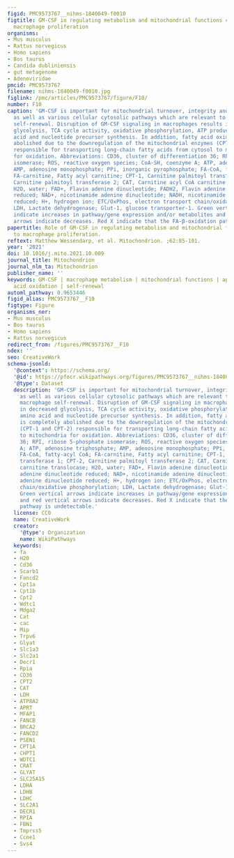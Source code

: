 ```yaml
---
figid: PMC9573767__nihms-1840049-f0010
figtitle: GM-CSF in regulating metabolism and mitochondrial functions critical to
  macrophage proliferation
organisms:
- Mus musculus
- Rattus norvegicus
- Homo sapiens
- Bos taurus
- Candida dubliniensis
- gut metagenome
- Adenoviridae
pmcid: PMC9573767
filename: nihms-1840049-f0010.jpg
figlink: /pmc/articles/PMC9573767/figure/F10/
number: F10
caption: 'GM-CSF is important for mitochondrial turnover, integrity and functions
  as well as various cellular cytosolic pathways which are relevant to alveolar macrophage
  self-renewal. Disruption of GM-CSF signaling in macrophages results in decreased
  glycolysis, TCA cycle activity, oxidative phosphorylation, ATP production, amino
  acid and nucleotide precursor synthesis. In addition, fatty acid oxidation is completely
  abolished due to the downregulation of the mitochondrial enzymes (CPT-1 and CPT-2)
  responsible for transporting long-chain fatty acids from cytosol to mitochondria
  for oxidation. Abbreviations: CD36, cluster of differentiation 36; RPI, ribose 5-phosphate
  isomerase; ROS, reactive oxygen species; CoA-SH, coenzyme A; ATP, adenosine triphosphate;
  AMP, adenosine monophosphate; PPi, inorganic pyrophosphate; FA-CoA, fatty-acyl CoA;
  FA-carnitine, Fatty acyl carnitine; CPT-1, Carnitine palmitoyl transferase 1; CPT-2,
  Carnitine palmitoyl transferase 2; CAT, Carnitine acyl CoA carnitine translocase;
  H2O, water; FAD+, Flavin adenine dinucleotide; FADH2, Flavin adenine dinucleotide
  reduced; NAD+, nicotinamide adenine dinucleotide; NADH, nicotinamide adenine dinucleotide
  reduced; H+, hydrogen ion; ETC/OxPhos, electron transport chain/oxidative phosphorylation;
  LDH, Lactate dehydrogenase; Glut-1, glucose transporter-1. Green vertical arrows
  indicate increases in pathway/gene expression and/or metabolites and red vertical
  arrows indicate decreases. Red X indicate that the FA-β-oxidation pathway is undetectable.'
papertitle: Role of GM-CSF in regulating metabolism and mitochondrial functions critical
  to macrophage proliferation.
reftext: Matthew Wessendarp, et al. Mitochondrion. ;62:85-101.
year: '2021'
doi: 10.1016/j.mito.2021.10.009
journal_title: Mitochondrion
journal_nlm_ta: Mitochondrion
publisher_name: ''
keywords: GM-CSF | macrophage metabolism | mitochondrial functions | apoptosis | fatty
  acid oxidation | self-renewal
automl_pathway: 0.9653446
figid_alias: PMC9573767__F10
figtype: Figure
organisms_ner:
- Mus musculus
- Bos taurus
- Homo sapiens
- Rattus norvegicus
redirect_from: /figures/PMC9573767__F10
ndex: ''
seo: CreativeWork
schema-jsonld:
  '@context': https://schema.org/
  '@id': https://pfocr.wikipathways.org/figures/PMC9573767__nihms-1840049-f0010.html
  '@type': Dataset
  description: 'GM-CSF is important for mitochondrial turnover, integrity and functions
    as well as various cellular cytosolic pathways which are relevant to alveolar
    macrophage self-renewal. Disruption of GM-CSF signaling in macrophages results
    in decreased glycolysis, TCA cycle activity, oxidative phosphorylation, ATP production,
    amino acid and nucleotide precursor synthesis. In addition, fatty acid oxidation
    is completely abolished due to the downregulation of the mitochondrial enzymes
    (CPT-1 and CPT-2) responsible for transporting long-chain fatty acids from cytosol
    to mitochondria for oxidation. Abbreviations: CD36, cluster of differentiation
    36; RPI, ribose 5-phosphate isomerase; ROS, reactive oxygen species; CoA-SH, coenzyme
    A; ATP, adenosine triphosphate; AMP, adenosine monophosphate; PPi, inorganic pyrophosphate;
    FA-CoA, fatty-acyl CoA; FA-carnitine, Fatty acyl carnitine; CPT-1, Carnitine palmitoyl
    transferase 1; CPT-2, Carnitine palmitoyl transferase 2; CAT, Carnitine acyl CoA
    carnitine translocase; H2O, water; FAD+, Flavin adenine dinucleotide; FADH2, Flavin
    adenine dinucleotide reduced; NAD+, nicotinamide adenine dinucleotide; NADH, nicotinamide
    adenine dinucleotide reduced; H+, hydrogen ion; ETC/OxPhos, electron transport
    chain/oxidative phosphorylation; LDH, Lactate dehydrogenase; Glut-1, glucose transporter-1.
    Green vertical arrows indicate increases in pathway/gene expression and/or metabolites
    and red vertical arrows indicate decreases. Red X indicate that the FA-β-oxidation
    pathway is undetectable.'
  license: CC0
  name: CreativeWork
  creator:
    '@type': Organization
    name: WikiPathways
  keywords:
  - fa
  - H20
  - Cd36
  - Scarb1
  - Fancd2
  - Cpt1a
  - Cpt1b
  - Cpt2
  - Wdtc1
  - Mdga2
  - Cat
  - cac
  - Mip
  - Trpv6
  - Glyat
  - Slc1a3
  - Slc2a1
  - Decr1
  - Rpia
  - CD36
  - CPT2
  - CAT
  - LDH
  - ATP8A2
  - APRT
  - MFAP1
  - FANCB
  - BRCA2
  - FANCD2
  - PSEN1
  - CPT1A
  - CHPT1
  - WDTC1
  - CRAT
  - GLYAT
  - SLC25A15
  - LDHA
  - LDHB
  - LDHC
  - SLC2A1
  - DECR1
  - RPIA
  - FBN1
  - Tmprss5
  - Ccne1
  - Svs4
---
```

